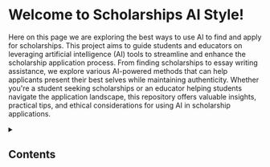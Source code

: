 # Welcome to Scholarships AI Style!

Here on this page we are exploring the best ways to use AI to find and apply for scholarships. 
This project aims to guide students and educators on leveraging artificial intelligence (AI) tools to streamline and enhance the scholarship application process. From finding scholarships to essay writing assistance, we explore various AI-powered methods that can help applicants present their best selves while maintaining authenticity. Whether you're a student seeking scholarships or an educator helping students navigate the application landscape, this repository offers valuable insights, practical tips, and ethical considerations for using AI in scholarship applications.
<details>
<summary><h2>Contents</h2></summary>

- [AI Tools](AI-Tools.md)
- [Finding Scholarships](finding-scholarships.md)
- [Writing Scholarship Essays](writing-scholarship-essays.md)
- [Case Studies](case-studies.md)
- [Ethics](ethics.md)  

</details>
